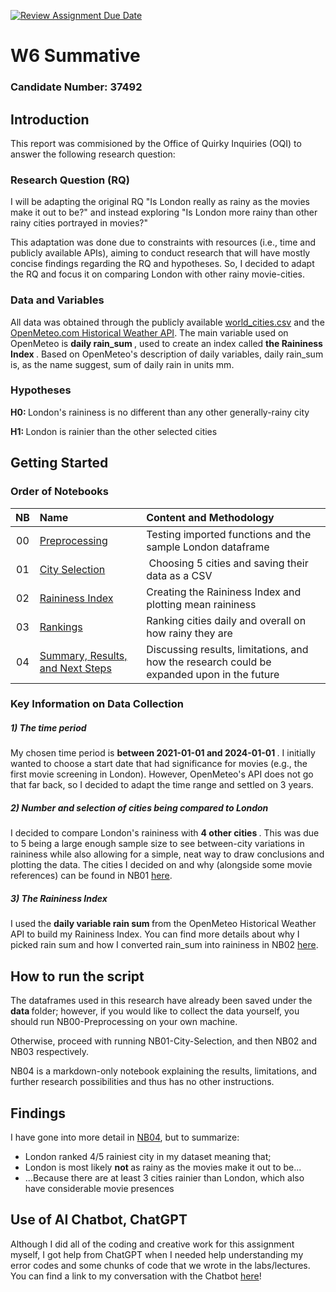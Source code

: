 [![Review Assignment Due Date](https://classroom.github.com/assets/deadline-readme-button-22041afd0340ce965d47ae6ef1cefeee28c7c493a6346c4f15d667ab976d596c.svg)](https://classroom.github.com/a/16Ytx_fz)

# W6 Summative
### Candidate Number: 37492

## Introduction
This report was commisioned by the Office of Quirky Inquiries (OQI) to answer the following research question:

### Research Question (RQ)
I will be adapting the original RQ "Is London really as rainy as the movies make it out to be?" and instead exploring "Is London more rainy than other rainy cities portrayed in movies?"

This adaptation was done due to constraints with resources (i.e., time and publicly available APIs), aiming to conduct research that will have mostly concise findings regarding the RQ and hypotheses. So, I decided to adapt the RQ and focus it on comparing London with other rainy movie-cities.

### Data and Variables
All data was obtained through the publicly available [world_cities.csv](https://simplemaps.com/data/world-cities) and the [OpenMeteo.com Historical Weather API](https://open-meteo.com/en/docs/historical-weather-api). The main variable used on OpenMeteo is <b> daily rain_sum </b>, used to create an index called <b> the Raininess Index </b>. Based on OpenMeteo's description of daily variables, daily rain_sum is, as the name suggest, sum of daily rain in units mm.

### Hypotheses
<b> H0: </b> London's raininess is no different than any other generally-rainy city

<b> H1: </b> London is rainier than the other selected cities

## Getting Started
### Order of Notebooks
| NB | Name | Content and Methodology |
| :--: | :--- | :--- |
| 00 | [Preprocessing](code/NB00-Preprocessing.ipynb) | Testing imported functions and the sample London dataframe |
| 01 | [City Selection](code/NB01-City-Selection.ipynb) | Choosing 5 cities and saving their data as a CSV |
| 02 | [Raininess Index](code/NB02-Raininess-Index.ipynb) | Creating the Raininess Index and plotting mean raininess |
| 03 | [Rankings](code/NB03-Rankings.ipynb) | Ranking cities daily and overall on how rainy they are |
| 04 | [Summary, Results, and Next Steps](code/NB04-Summary-Results-NS.ipynb) | Discussing results, limitations, and how the research could be expanded upon in the future |

### Key Information on Data Collection

##### 1) The time period 
My chosen time period is <b> between 2021-01-01 and 2024-01-01 </b>. I initially wanted to choose a start date that had significance for movies (e.g., the first movie screening in London). However, OpenMeteo's API does not go that far back, so I decided to adapt the time range and settled on 3 years.
##### 2) Number and selection of cities being compared to London
I decided to compare London's raininess with <b> 4 other cities </b>. This was due to 5 being a large enough sample size to see between-city variations in raininess while also allowing for a simple, neat way to draw conclusions and plotting the data. The cities I decided on and why (alongside some movie references) can be found in NB01 [here](code/NB01-City-Selection.ipynb).
##### 3) The Raininess Index
I used the <b> daily variable rain sum </b> from the OpenMeteo Historical Weather API to build my Raininess Index. You can find more details about why I picked rain sum and how I converted rain_sum into raininess in NB02 [here](code/NB02-Raininess-Index.ipynb).

## How to run the script
The dataframes used in this research have already been saved under the <b> data </b> folder; however, if you would like to collect the data yourself, you should run NB00-Preprocessing on your own machine.

Otherwise, proceed with running NB01-City-Selection, and then NB02 and NB03 respectively. 

NB04 is a markdown-only notebook explaining the results, limitations, and further research possibilities and thus has no other instructions.

## Findings
I have gone into more detail in [NB04](code/NB04-Summary-Results-NS.ipynb), but to summarize:
- London ranked 4/5 rainiest city in my dataset meaning that;
- London is most likely <b> not </b> as rainy as the movies make it out to be...
- ...Because there are at least 3 cities rainier than London, which also have considerable movie presences

## Use of AI Chatbot, ChatGPT
Although I did all of the coding and creative work for this assignment myself, I got help from ChatGPT when I needed help understanding my error codes and some chunks of code that we wrote in the labs/lectures. You can find a link to my conversation with the Chatbot [here](https://chatgpt.com/share/672bb555-47cc-8003-8c6c-0d92040d27d3)!